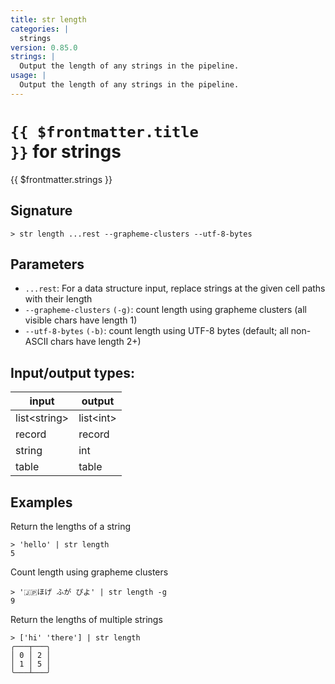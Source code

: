 ```yaml
---
title: str length
categories: |
  strings
version: 0.85.0
strings: |
  Output the length of any strings in the pipeline.
usage: |
  Output the length of any strings in the pipeline.
---
```

<!-- This file is automatically generated. Please edit the command in https://github.com/nushell/nushell instead. -->

# <code>{{ $frontmatter.title }}</code> for strings

<div class='command-title'>{{ $frontmatter.strings }}</div>

## Signature

```> str length ...rest --grapheme-clusters --utf-8-bytes```

## Parameters

 -  `...rest`: For a data structure input, replace strings at the given cell paths with their length
 -  `--grapheme-clusters` `(-g)`: count length using grapheme clusters (all visible chars have length 1)
 -  `--utf-8-bytes` `(-b)`: count length using UTF-8 bytes (default; all non-ASCII chars have length 2+)


## Input/output types:

| input        | output    |
| ------------ | --------- |
| list\<string\> | list\<int\> |
| record       | record    |
| string       | int       |
| table        | table     |
## Examples

Return the lengths of a string
```shell
> 'hello' | str length
5
```

Count length using grapheme clusters
```shell
> '🇯🇵ほげ ふが ぴよ' | str length -g
9
```

Return the lengths of multiple strings
```shell
> ['hi' 'there'] | str length
╭───┬───╮
│ 0 │ 2 │
│ 1 │ 5 │
╰───┴───╯

```
